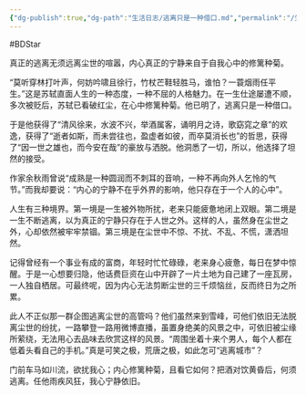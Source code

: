 ```yaml
---
{"dg-publish":true,"dg-path":"生活日志/逃离只是一种借口.md","permalink":"/生活日志/逃离只是一种借口/","created":"2023-09-06T15:26:54.000+08:00","updated":"2024-11-07T09:42:48.640+08:00"}
---
```


#BDStar

真正的逃离无须远离尘世的喧嚣，内心真正的宁静来自于自我心中的修篱种菊。

“莫听穿林打叶声，何妨吟啸且徐行，竹杖芒鞋轻胜马，谁怕？一蓑烟雨任平生。”这是苏轼直面人生的一种态度，一种不屈的人格魅力。在一生仕途屡遭不顺，多次被贬后，苏轼已看破红尘，在心中修篱种菊。他已明了，逃离只是一种借口。

于是他获得了“清风徐来，水波不兴，举酒属客，诵明月之诗，歌窈窕之章”的欢逸，获得了“逝者如斯，而未尝往也，盈虚者如彼，而卒莫消长也”的哲思，获得了“因一世之雄也，而今安在哉”的豪放与洒脱。他洞悉了一切，所以，他选择了坦然的接受。

作家余秋雨曾说“成熟是一种圆润而不刺耳的音响，一种不再向外人乞怜的气节。”而我却要说：“内心的宁静不在乎外界的影响，他只存在于一个人的心中”。

人生有三种境界。第一境是一生被外物所扰，老来只能疲惫地闭上双眼。第二境是一生不断逃离，以为真正的宁静只存在于人世之外。这样的人，虽然身在尘世之外，心却依然被牢牢禁锢。第三境是在尘世中不惊、不扰、不乱、不慌，潇洒坦然。

记得曾经有一个事业有成的富商，年轻时忙忙碌碌，老来身心疲惫，每日在梦中惊醒。于是一心想要归隐，他话费巨资在山中开辟了一片土地为自己建了一座瓦房，一人独自栖居。可最终呢，因为内心无法剪断尘世的三千烦恼丝，反而终日为之所累。

此人不正似那一群企图逃离尘世的高管吗？他们虽然来到雪峰，可他们依旧无法脱离尘世的纷扰，一路攀登一路用微博直播，虽置身绝美的风景之中，可依旧被尘缘所萦绕，无法用心去品味去欣赏这样的风景。“周围坐着十来个男人，每个人都在低着头看自己的手机。”真是可笑之极，荒唐之极，如此怎可“逃离城市”？

门前车马如川流，欲扰我心；内心修篱种菊，且看它如何？把酒对饮黄昏后，何须逃离。任他雨疾风狂，我心宁静依旧。